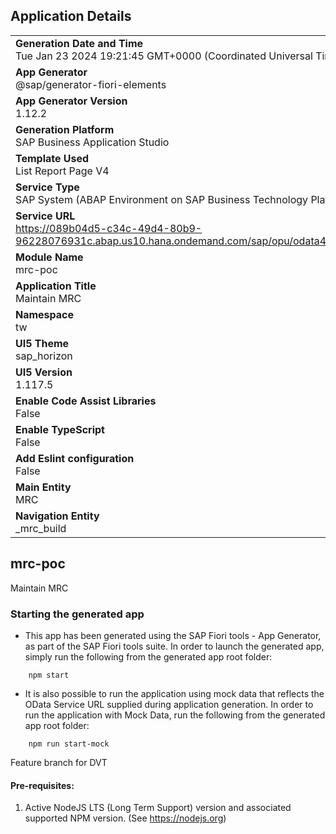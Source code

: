 ## Application Details
|               |
| ------------- |
|**Generation Date and Time**<br>Tue Jan 23 2024 19:21:45 GMT+0000 (Coordinated Universal Time)|
|**App Generator**<br>@sap/generator-fiori-elements|
|**App Generator Version**<br>1.12.2|
|**Generation Platform**<br>SAP Business Application Studio|
|**Template Used**<br>List Report Page V4|
|**Service Type**<br>SAP System (ABAP Environment on SAP Business Technology Platform)|
|**Service URL**<br>https://089b04d5-c34c-49d4-80b9-96228076931c.abap.us10.hana.ondemand.com/sap/opu/odata4/sap/zz_ui_mrc/srvd/sap/zz_sd_mrc/0001/
|**Module Name**<br>mrc-poc|
|**Application Title**<br>Maintain MRC|
|**Namespace**<br>tw|
|**UI5 Theme**<br>sap_horizon|
|**UI5 Version**<br>1.117.5|
|**Enable Code Assist Libraries**<br>False|
|**Enable TypeScript**<br>False|
|**Add Eslint configuration**<br>False|
|**Main Entity**<br>MRC|
|**Navigation Entity**<br>_mrc_build|

## mrc-poc

Maintain MRC

### Starting the generated app

-   This app has been generated using the SAP Fiori tools - App Generator, as part of the SAP Fiori tools suite.  In order to launch the generated app, simply run the following from the generated app root folder:

```
    npm start
```

- It is also possible to run the application using mock data that reflects the OData Service URL supplied during application generation.  In order to run the application with Mock Data, run the following from the generated app root folder:

```
    npm run start-mock
```
Feature branch for DVT

#### Pre-requisites:

1. Active NodeJS LTS (Long Term Support) version and associated supported NPM version.  (See https://nodejs.org)


